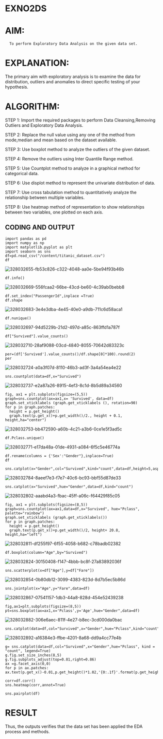 # EXNO2DS
# AIM:
      To perform Exploratory Data Analysis on the given data set.
      
# EXPLANATION:
  The primary aim with exploratory analysis is to examine the data for distribution, outliers and anomalies to direct specific testing of your hypothesis.
  
# ALGORITHM:
STEP 1: Import the required packages to perform Data Cleansing,Removing Outliers and Exploratory Data Analysis.

STEP 2: Replace the null value using any one of the method from mode,median and mean based on the dataset available.

STEP 3: Use boxplot method to analyze the outliers of the given dataset.

STEP 4: Remove the outliers using Inter Quantile Range method.

STEP 5: Use Countplot method to analyze in a graphical method for categorical data.

STEP 6: Use displot method to represent the univariate distribution of data.

STEP 7: Use cross tabulation method to quantitatively analyze the relationship between multiple variables.

STEP 8: Use heatmap method of representation to show relationships between two variables, one plotted on each axis.

## CODING AND OUTPUT
```
import pandas as pd
import numpy as np
import matplotlib.pyplot as plt
import seaborn as sns
df=pd.read_csv("/content/titanic_dataset.csv")
df
```
![328032655-fb53c826-c322-4048-aa0e-5be94f93b46b](https://github.com/Swetha733N/EXNO2DS/assets/122199934/8187a330-c2db-40e4-ba38-138867b380a5)


```
df.info()
```
![328032669-556fcaa2-66be-43cd-be60-4c39ab0bebb8](https://github.com/Swetha733N/EXNO2DS/assets/122199934/00f5f0c8-119b-458c-b4bf-bb2a024551f2)


```
df.set_index("PassengerId",inplace =True)
df.shape
```
![328032683-3e4e3dba-4e45-40e0-a9db-711c6d58aca1](https://github.com/Swetha733N/EXNO2DS/assets/122199934/48a262b1-11ef-4dcf-b1a3-7ea91e9bb87e)


```
df.nunique()
```
![328032697-94d5229b-21d2-497d-a85c-863ffd1a787f](https://github.com/Swetha733N/EXNO2DS/assets/122199934/33a48b84-996d-464a-9684-af9790ec8c96)


```
df["Survived"].value_counts()
```
![328032710-28af9088-03cd-4840-8055-70642d83323c](https://github.com/Swetha733N/EXNO2DS/assets/122199934/d7840d00-8dc9-420f-8929-8bc56fc9d4d1)

```
per=(df['Survived'].value_counts()/df.shape[0]*100).round(2)
per
```
![328032724-a0a3f07d-8110-46b3-ad3f-3a4a54ea4e22](https://github.com/Swetha733N/EXNO2DS/assets/122199934/0ce7632e-ce69-434c-bdcb-528fd101293c)


```
sns.countplot(data=df,x="Survived")
```
![328032737-e2a87a26-8915-4ef3-8c1d-8b5d89a34560](https://github.com/Swetha733N/EXNO2DS/assets/122199934/2c2374ee-90d5-407b-aaa9-eed0763ec347)


```
fig, ax1 = plt.subplots(figsize=(5,5))
graph=sns.countplot(ax=ax1,x= 'Survived', data=df)
graph.set_xticklabels (graph.get_xticklabels (), rotation=90)
for p in graph.patches:
  height = p.get_height()
  graph.text(p.get_x()+p.get_width()/2., height + 0.1, height,ha="center")
```
![328032753-bb472590-a60b-4c21-a3b6-0ce1e5f3ad5c](https://github.com/Swetha733N/EXNO2DS/assets/122199934/a6f69169-7233-438f-b5ef-acba9042f314)


```
df.Pclass.unique()
```
![328032771-e17da48a-01de-4931-a084-6f5c5e46774a](https://github.com/Swetha733N/EXNO2DS/assets/122199934/8bdeee55-6246-4857-ae04-66a9abd22a23)


```
df.rename(columns = {'Sex':"Gender"},inplace=True)
df
```

```
sns.catplot(x="Gender",col="Survived",kind="count",data=df,height=5,aspect=.7)
```
![328032784-8aeef7e3-f7e7-40c6-bc93-bbf55d87de33](https://github.com/Swetha733N/EXNO2DS/assets/122199934/912dd846-a8ab-4ded-8237-bbb05cac7ec2)


```
sns.catplot(x="Survived",hue="Gender",data=df,kind="count")
```
![328032802-aaabd4a3-fbac-45ff-a06c-f64429f85c05](https://github.com/Swetha733N/EXNO2DS/assets/122199934/809288d2-5f81-4e58-8fe5-b845e05a2498)


```
fig, ax1 = plt.subplots(figsize=(8,5))
graph=sns.countplot(ax=ax1,data=df,x="Survived", hue="Pclass", palette="rainbow")
graph.set_xticklabels (graph.get_xticklabels())
for p in graph.patches:
  height = p.get_height()
  graph.text(p.get_x()+p.get_width()/2, height+ 20.8, height,ha="left")
```
![328032811-df255f97-6f55-4058-b682-c78badb02382](https://github.com/Swetha733N/EXNO2DS/assets/122199934/81613ff7-35f2-419e-a9d6-07c00a1b6899)


```
df.boxplot(column="Age",by="Survived")
```
![328032824-30150408-f147-4bbb-bc8f-27a83892036f](https://github.com/Swetha733N/EXNO2DS/assets/122199934/52404bfd-8572-4e15-bf5e-6b1f6c955097)

```
sns.scatterplot(x=df["Age"],y=df["Fare"])
```
![328032854-0b80db12-3099-4383-823d-8d7b5ec5b86d](https://github.com/Swetha733N/EXNO2DS/assets/122199934/32b46ef9-3268-46e9-9e7f-b66a59b8b28f)


```
sns.jointplot(x="Age",y="Fare",data=df)
```
![328032867-07541157-1db3-44a8-828d-454e52439238](https://github.com/Swetha733N/EXNO2DS/assets/122199934/1786cfc2-7f4c-4bfd-9cd9-e5738f703a16)


```
fig,ax1=plt.subplots(figsize=(8,5))
pt=sns.boxplot(ax=ax1,x='Pclass',y='Age',hue="Gender",data=df)
```
![328032882-306e6aec-811f-4e27-b8ec-3cd000da0bac](https://github.com/Swetha733N/EXNO2DS/assets/122199934/78d46bbd-0dfe-4d23-a290-fec284db7908)


```
sns.catplot(data=df,col="Survived",x="Gender",hue="Pclass",kind="count")
```
![328032892-a16384e3-ffbe-4201-8a68-dd9a4cc77e4b](https://github.com/Swetha733N/EXNO2DS/assets/122199934/b39bb410-ed36-4edc-a11c-1757af2c6b82)


```
g= sns.catplot(data=df,col="Survived",x="Gender",hue="Pclass", kind = "count", legend=True)
g.fig.set_size_inches(8,5)
g.fig.subplots_adjust(top=0.81,right=0.86)
ax =g.facet_axis(0,0)
for p in ax.patches:
ax.text(p.get_x()-0.01,p.get_height()*1.02,'{0:.1f}'.format(p.get_height()),color='red',rotation='horizontal',size='small')
```


```
corr=df.corr()
sns.heatmap(corr,annot=True)
```

```
sns.pairplot(df)
```




# RESULT
Thus, the outputs verifies that the data set has been applied the EDA process and methods.
